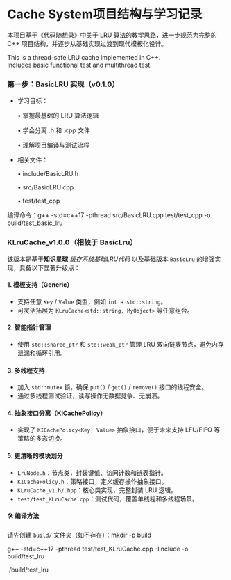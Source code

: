 # Cache System项目结构与学习记录

本项目基于《代码随想录》中关于 LRU 算法的教学思路，进一步规范为完整的 C++ 项目结构，并逐步从基础实现过渡到现代模板化设计。

This is a thread-safe LRU cache implemented in C++.  
Includes basic functional test and multithread test.


### 第一步：BasicLRU 实现（v0.1.0）
- 学习目标：

	•	掌握最基础的 LRU 算法逻辑

	•   学会分离 .h 和 .cpp 文件

	•	理解项目编译与测试流程

- 相关文件：

	•	include/BasicLRU.h

	•	src/BasicLRU.cpp

	•	test/test_cpp

编译命令：g++ -std=c++17 -pthread src/BasicLRU.cpp test/test_cpp -o build/test_basic_lru

### KLruCache_v1.0.0（相较于 BasicLru）

该版本是基于**知识星球** *缓存系统基础LRU代码* 以及基础版本 `BasicLru` 的增强实现，具备以下显著升级点：

####  1. 模板支持（Generic）
- 支持任意 `Key` / `Value` 类型，例如 `int → std::string`。
- 可灵活拓展为 `KLruCache<std::string, MyObject>` 等任意组合。

####  2. 智能指针管理
- 使用 `std::shared_ptr` 和 `std::weak_ptr` 管理 LRU 双向链表节点，避免内存泄漏和循环引用。

####  3. 多线程支持
- 加入 `std::mutex` 锁，确保 `put()` / `get()` / `remove()` 接口的线程安全。
- 通过多线程测试验证，读写操作无数据竞争、无崩溃。

####  4. 抽象接口分离（KICachePolicy）
- 实现了 `KICachePolicy<Key, Value>` 抽象接口，便于未来支持 LFU/FIFO 等策略的多态切换。

####  5. 更清晰的模块划分
- `LruNode.h`：节点类，封装键值、访问计数和链表指针。
- `KICachePolicy.h`：策略接口，定义缓存操作抽象接口。
- `KLruCache_v1.h/.hpp`：核心类实现，完整封装 LRU 逻辑。
- `test/test_KLruCache.cpp`：测试代码，覆盖单线程和多线程场景。

#### 🛠️ 编译方法

请先创建 `build/` 文件夹（如不存在）：mkdir -p build

g++ -std=c++17 -pthread test/test_KLruCache.cpp -Iinclude -o build/test_lru

./build/test_lru
